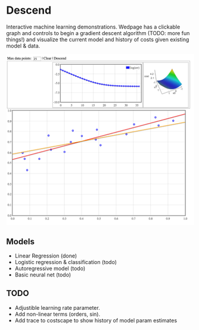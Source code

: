 # Descend

Interactive machine learning demonstrations. Wedpage has a clickable graph and controls to begin a gradient descent algorithm (TODO: more fun things!) and visualize the current model and history of costs given existing model & data.

![Descend screenshot](descend.png)

## Models

 - Linear Regression (done)
 - Logistic regression & classification (todo)
 - Autoregressive model (todo)
 - Basic neural net (todo)

## TODO

 - Adjustible learning rate parameter.
 - Add non-linear terms (orders, sin).
 - Add trace to costscape to show history of model param estimates